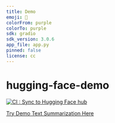 ```yaml
---
title: Demo
emoji: 🧪
colorFrom: purple
colorTo: purple
sdk: gradio
sdk_version: 3.0.6
app_file: app.py
pinned: false
license: cc
---
```


# hugging-face-demo

[![CI : Sync to Hugging Face hub](https://github.com/Blessed-joseph/hugging-face-demo/actions/workflows/main.yml/badge.svg)](https://github.com/Blessed-joseph/hugging-face-demo/actions/workflows/main.yml)

[Try Demo Text Summarization Here](https://huggingface.co/spaces/Blessed-Joseph/demo2)